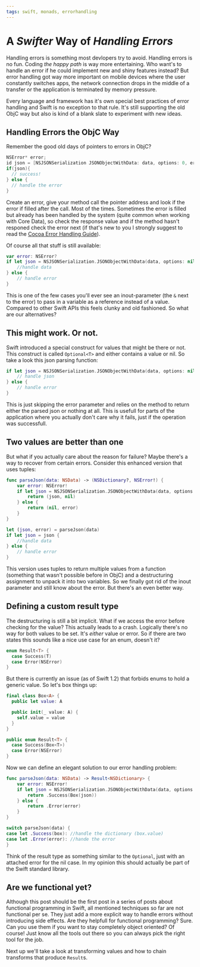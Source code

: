 ```yaml
---
tags: swift, monads, errorhandling
---
```


# A _Swifter_ Way of _Handling Errors_

Handling errors is something most devlopers try to avoid. Handling errors is no
fun. Coding _the happy path_ is way more entertaining. Who want's to handle an
error if he could implement new and shiny features instead? But error handling
got way more important on mobile devices where the user constantly switches
apps, the network connection drops in the middle of a transfer or the
application is terminated by memory pressure.

Every language and framework has it's own special best practices of error
handling and Swift is no exception to that rule. It's still supporting the old
ObjC way but also is kind of a blank slate to experiment with new ideas.

## Handling Errors the ObjC Way

Remember the good old days of pointers to errors in ObjC?

``` objective-c
NSError* error;
id json = [NSJSONSerialization JSONObjectWithData: data, options: 0, error: &error];
if(json){
  // success!
} else {
  // handle the error
}
```

Create an error, give your method call the pointer address and look if the error
if filled after the call. Most of the times. Sometimes the error is filled but
already has been handled by the system (quite common when working with Core
Data), so check the response value and if the method hasn't responed check the
error next (if that's new to you I strongly suggest to read the [Cocoa Error
Handling Guide](https://developer.apple.com/library/mac/documentation/Cocoa/Conceptual/ErrorHandlingCocoa/ErrorHandling/ErrorHandling.html)).

Of course all that stuff is still available:

``` swift
var error: NSError?
if let json = NSJSONSerialization.JSONObjectWithData(data, options: nil, error: &error) as? NSDictionary {
    //handle data
} else {
    // handle error
}
```

This is one of the few cases you'll ever see an inout-parameter (the `&` next to
the error) to pass in a variable as a reference instead of a value. Compared to
other Swift APIs this feels clunky and old fashioned. So what are our
alternatives?

## This might work. Or not.

Swift introduced a special construct for values that might be there or not. This
construct is called `Optional<T>` and either contains a value or nil. So take a look
this json parsing function:

``` swift
if let json = NSJSONSerialization.JSONObjectWithData(data, options: nil, error: nil) as? NSDictionary {
    // handle json
} else {
    // handle error
}
```

This is just skipping the error parameter and relies on the method to return either
the parsed json or nothing at all. This is usefull for parts of the application
where you actually don't care why it fails, just if the operation was successfull.

## Two values are better than one

But what if you actually care about the reason for failure? Maybe there's a way
to recover from certain errors. Consider this enhanced version that uses tuples:

``` swift
func parseJson(data: NSData) -> (NSDictionary?, NSError!) {
    var error: NSError!
    if let json = NSJSONSerialization.JSONObjectWithData(data, options: nil, error: nil) as? NSDictionary {
        return (json, nil)
    } else {
        return (nil, error)
    }
}

let (json, error) = parseJson(data)
if let json = json {
    //handle data
} else {
    // handle error
}
```

This version uses tuples to return multiple values from a function (something
that wasn't possible before in ObjC) and a destructuring assignment to unpack it
into two variables. So we finally got rid of the inout parameter and still know
about the error. But there's an even better way.

## Defining a custom result type

The destructuring is still a bit implicit. What if we access the error before
checking for the value? This actually leads to a crash. Logically there's no
way for both values to be set. It's _either_ value or error. So if there are two
states this sounds like a nice use case for an enum, doesn't it?

``` swift
enum Result<T> {
  case Success(T)
  case Error(NSError)
}
```

But there is currently an issue (as of Swift 1.2) that forbids enums to hold a
generic value. So let's box things up:

``` swift
final class Box<A> {
  public let value: A

  public init(_ value: A) {
    self.value = value
  }
}

public enum Result<T> {
  case Success(Box<T>)
  case Error(NSError)
}
```

Now we can define an elegant solution to our error handling problem:

``` swift
func parseJson(data: NSData) -> Result<NSDictionary> {
    var error: NSError!
    if let json = NSJSONSerialization.JSONObjectWithData(data, options: nil, error: nil) as? NSDictionary {
        return .Success(Box(json))
    } else {
        return .Error(error)
    }
}

switch parseJson(data) {
case let .Success(box): //handle the dictionary (box.value)
case let .Error(error): //hande the error
}
```

Think of the result type as something similar to the `Optional`, just with an
attached error for the nil case. In my opinion this should actually be part of
the Swift standard library.

## Are we functional yet?

Although this post should be the first post in a series of posts about functional
programming in Swift, all mentioned techniques so far are not functional per se.
They just add a more explicit way to handle errors without introducing side
effects. Are they helpfull for functional programming? Sure. Can you use them if
you want to stay completely object oriented? Of course! Just know all the tools
out there so you can always pick the right tool for the job.

Next up we'll take a look at transforming values and how to chain transforms that
produce `Result`s.
